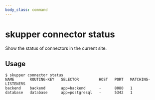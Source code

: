 ```yaml
---
body_class: command
---
```


# skupper connector status

Show the status of connectors in the current site.

## Usage

~~~ shell
$ skupper connector status
NAME       ROUTING-KEY   SELECTOR         HOST   PORT   MATCHING-LISTENERS
backend    backend       app=backend      -      8080   1
database   database      app=postgresql   -      5342   1
~~~
